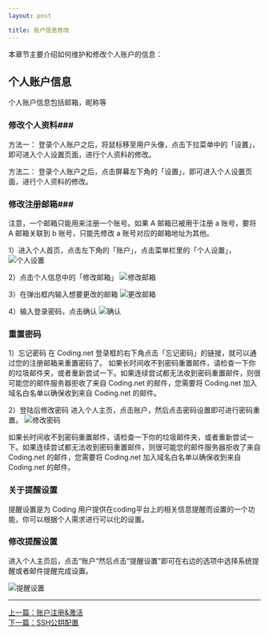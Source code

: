 ```yaml
---
layout: post

title: 账户信息修改
---
```


本章节主要介绍如何维护和修改个人账户的信息：

## 个人账户信息

个人账户信息包括邮箱，昵称等

### 修改个人资料###

方法一：
登录个人账户之后，将鼠标移至用户头像，点击下拉菜单中的「设置」，即可进入个人设置页面，进行个人资料的修改。

方法二：
登录个人账户之后，点击屏幕左下角的「设置」，即可进入个人设置页面，进行个人资料的修改。

### 修改注册邮箱###

注意，一个邮箱只能用来注册一个账号。如果 A 邮箱已被用于注册 a 账号，要将 A 邮箱关联到 b 账号，只能先修改 a 账号对应的邮箱地址为其他。

1）进入个人首页，点击左下角的「账户」，点击菜单栏里的「个人设置」，
![个人设置](https://dn-coding-net-production-pp.qbox.me/e34cea78-215e-41c2-9ffb-17b046d7d907.png) 

2）点击个人信息中的「修改邮箱」
 ![修改邮箱](https://dn-coding-net-production-pp.qbox.me/f833cade-0627-4282-a57f-978819641a1d.png) 

3）在弹出框内输入想要更改的邮箱
 ![更改邮箱](https://dn-coding-net-production-pp.qbox.me/8d47a61a-a5da-4af8-b6c2-5cd5b7d5b78b.png) 

4）输入登录密码，点击确认
 ![确认](https://dn-coding-net-production-pp.qbox.me/910b58f1-fa1d-4495-88b0-f8611b9deee0.png) 



### 重置密码

1）忘记密码
在 Coding.net 登录框的右下角点击「忘记密码」的链接，就可以通过您的注册邮箱来重置密码了。
如果长时间收不到密码重置邮件，请检查一下你的垃圾邮件夹，或者重新尝试一下。如果连续尝试都无法收到密码重置邮件，则很可能您的邮件服务器拒收了来自 Coding.net 的邮件，您需要将 Coding.net 加入域名白名单以确保收到来自 Coding.net 的邮件。

2）登陆后修改密码
进入个人主页，点击账户，然后点击密码设置即可进行密码重置。
 ![修改密码](https://dn-coding-net-production-pp.qbox.me/fff53e25-0188-4193-af0e-35cfe8a3ca69.png) 

如果长时间收不到密码重置邮件，请检查一下你的垃圾邮件夹，或者重新尝试一下。如果连续尝试都无法收到密码重置邮件，则很可能您的邮件服务器拒收了来自 Coding.net 的邮件，您需要将 Coding.net 加入域名白名单以确保收到来自 Coding.net 的邮件。


### 关于提醒设置

提醒设置是为 Coding 用户提供在coding平台上的相关信息提醒而设置的一个功能，你可以根据个人需求进行可以化的设置。

### 修改提醒设置

进入个人主页后，点击“账户”然后点击“提醒设置”即可在右边的选项中选择系统提醒或者邮件提醒完成设置。

 ![提醒设置](https://dn-coding-net-production-pp.qbox.me/f1b01960-3918-4f89-a3d8-9f00b2672b7c.png) 

---


  [3]: https://coding.net/api/project/130548/files/261945/imagePreview
  [4]: https://coding.net/api/project/130548/files/261946/imagePreview
  [5]: https://coding.net/api/project/130548/files/261947/imagePreview
  [6]: https://coding.net/api/project/130548/files/261949/imagePreview
  [7]: https://coding.net/api/project/130548/files/261953/imagePreview
  [8]: https://coding.net/api/project/130548/files/261954/imagePreview
  [9]: https://coding.net/api/project/130548/files/261955/imagePreview
  [10]: https://coding.net/api/project/130548/files/261956/imagePreview
  [11]: https://coding.net/api/project/130548/files/261958/imagePreview
  [12]: https://coding.net/api/project/130548/files/261959/imagePreview
  [13]: https://coding.net/api/project/130548/files/261960/imagePreview
  [14]: https://coding.net/api/project/130548/files/261961/imagePreview
  [15]: https://coding.net/api/project/130548/files/261962/imagePreview
  [16]: https://coding.net/api/project/130548/files/262582/imagePreview



  <div class="footer-nav">
  <div class="left-nav"><i class="fa fa-angle-left"></i><a href="/help/doc/account/register.html">上一篇：账户注册&激活</a></div>
  <div class="right-nav"><a href="/help/doc/account/ssh-key.html">下一篇：SSH公钥配置</a><i class="fa fa-angle-right"></i></div>
  </div>
